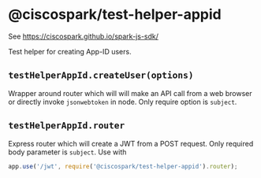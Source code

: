 # @ciscospark/test-helper-appid

See https://ciscospark.github.io/spark-js-sdk/

Test helper for creating App-ID users.

## `testHelperAppId.createUser(options)`

Wrapper around router which will will make an API call from a web browser or directly invoke `jsonwebtoken` in node. Only require option is `subject`.

## `testHelperAppId.router`

Express router which will create a JWT from a POST request. Only required body parameter is `subject`. Use with

```javascript
app.use('/jwt', require('@ciscospark/test-helper-appid').router);
```

